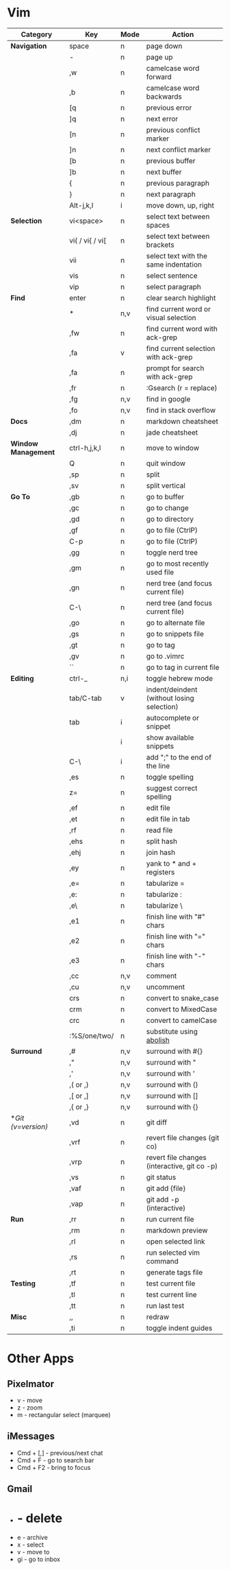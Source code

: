 Vim
=====

| Category              | Key             | Mode | Action
| -------------------   | -----------     | ---- | ---------
| **Navigation**        | space           | n    | page down
|                       | -               | n    | page up
|                       | ,w              | n    | camelcase word forward
|                       | ,b              | n    | camelcase word backwards
|                       | [q              | n    | previous error
|                       | ]q              | n    | next error
|                       | [n              | n    | previous conflict marker
|                       | ]n              | n    | next conflict marker
|                       | [b              | n    | previous buffer
|                       | ]b              | n    | next buffer
|                       | {               | n    | previous paragraph
|                       | }               | n    | next paragraph
|                       | Alt-j,k,l       | i    | move down, up, right
| **Selection**         | vi&lt;space&gt; | n    | select text between spaces
|                       | vi( / vi{ / vi[ | n    | select text between brackets
|                       | vii             | n    | select text with the same indentation
|                       | vis             | n    | select sentence
|                       | vip             | n    | select paragraph
| **Find**              | enter           | n    | clear search highlight
|                       | *               | n,v  | find current word or visual selection
|                       | ,fw             | n    | find current word with ack-grep
|                       | ,fa             | v    | find current selection with ack-grep
|                       | ,fa             | n    | prompt for search with ack-grep
|                       | ,fr             | n    | :Gsearch (r = replace)
|                       | ,fg             | n,v  | find in google
|                       | ,fo             | n,v  | find in stack overflow
| **Docs**              | ,dm             | n    | markdown cheatsheet
|                       | ,dj             | n    | jade cheatsheet
| **Window Management** | ctrl-h,j,k,l    | n    | move to window
|                       | Q               | n    | quit window
|                       | ,sp             | n    | split
|                       | ,sv             | n    | split vertical
| **Go To**             | ,gb             | n    | go to buffer
|                       | ,gc             | n    | go to change
|                       | ,gd             | n    | go to directory
|                       | ,gf             | n    | go to file (CtrlP)
|                       | C-p             | n    | go to file (CtrlP)
|                       | ,gg             | n    | toggle nerd tree
|                       | ,gm             | n    | go to most recently used file
|                       | ,gn             | n    | nerd tree (and focus current file)
|                       | C-\             | n    | nerd tree (and focus current file)
|                       | ,go             | n    | go to alternate file
|                       | ,gs             | n    | go to snippets file
|                       | ,gt             | n    | go to tag
|                       | ,gv             | n    | go to .vimrc
|                       | ``              | n    | go to tag in current file
| **Editing**           | ctrl-_          | n,i  | toggle hebrew mode
|                       | tab/C-tab       | v    | indent/deindent (without losing selection)
|                       | tab             | i    | autocomplete or snippet
|                       | <c-t>           | i    | show available snippets
|                       | C-\             | i    | add ";" to the end of the line
|                       | ,es             | n    | toggle spelling
|                       | z=              | n    | suggest correct spelling
|                       | ,ef             | n    | edit file
|                       | ,et             | n    | edit file in tab
|                       | ,rf             | n    | read file
|                       | ,ehs            | n    | split hash
|                       | ,ehj            | n    | join hash
|                       | ,ey             | n    | yank to * and + registers
|                       | ,e=             | n    | tabularize =
|                       | ,e:             | n    | tabularize :
|                       | ,e\             | n    | tabularize \                                                     |
|                       | ,e1             | n    | finish line with "#" chars
|                       | ,e2             | n    | finish line with "=" chars
|                       | ,e3             | n    | finish line with "-" chars
|                       | ,cc             | n,v  | comment
|                       | ,cu             | n,v  | uncomment
|                       | crs             | n    | convert to snake_case
|                       | crm             | n    | convert to MixedCase
|                       | crc             | n    | convert to camelCase
|                       | :%S/one/two/    | n    | substitute using [abolish](https://github.com/tpope/vim-abolish)
| **Surround**          | ,#              | n,v  | surround with #{}
|                       | ,"              | n,v  | surround with "
|                       | ,'              | n,v  | surround with '
|                       | ,( or ,)        | n,v  | surround with ()
|                       | ,[ or ,]        | n,v  | surround with []
|                       | ,{ or ,}        | n,v  | surround with {}
| **Git (v=version)*    | ,vd             | n    | git diff
|                       | ,vrf            | n    | revert file changes (git co)
|                       | ,vrp            | n    | revert file changes (interactive, git co -p)
|                       | ,vs             | n    | git status
|                       | ,vaf            | n    | git add {file}
|                       | ,vap            | n    | git add -p (interactive)
| **Run**               | ,rr             | n    | run current file
|                       | ,rm             | n    | markdown preview
|                       | ,rl             | n    | open selected link
|                       | ,rs             | n    | run selected vim command
|                       | ,rt             | n    | generate tags file
| **Testing**           | ,tf             | n    | test current file
|                       | ,tl             | n    | test current line
|                       | ,tt             | n    | run last test
| **Misc**              | ,,              | n    | redraw
|                       | ,ti             | n    | toggle indent guides


Other Apps
==========

Pixelmator
----------
* v - move
* z - zoom
* m - rectangular select (marquee)

iMessages
----------

* Cmd + [,] - previous/next chat
* Cmd + F - go to search bar
* Cmd + F2 - bring to focus

Gmail
----------

* # - delete
* e - archive
* x - select
* v - move to
* gi - go to inbox
